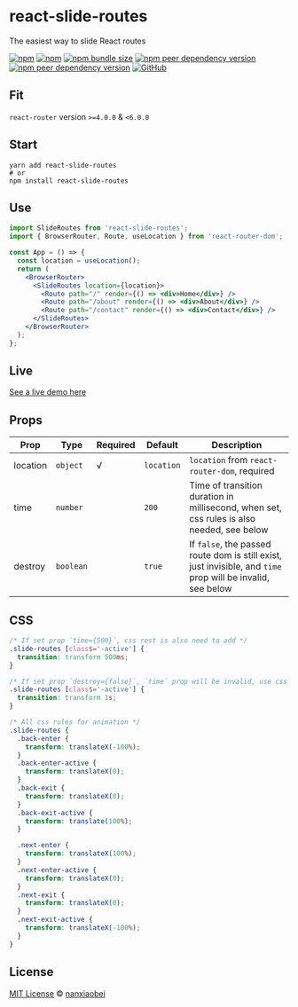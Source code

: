 # react-slide-routes

The easiest way to slide React routes

[![npm](https://img.shields.io/npm/v/react-slide-routes.svg?style=flat-square)](https://www.npmjs.com/package/react-slide-routes)
[![npm](https://img.shields.io/npm/dt/react-slide-routes?style=flat-square)](https://www.npmtrends.com/react-slide-routes)
[![npm bundle size](https://img.shields.io/bundlephobia/minzip/react-slide-routes?style=flat-square)](https://bundlephobia.com/result?p=react-slide-routes)
[![npm peer dependency version](https://img.shields.io/npm/dependency-version/react-slide-routes/peer/react?style=flat-square)](https://github.com/facebook/react)
[![npm peer dependency version](https://img.shields.io/npm/dependency-version/react-slide-routes/peer/react-router?style=flat-square)](https://github.com/ReactTraining/react-router)
[![GitHub](https://img.shields.io/github/license/nanxiaobei/react-slide-routes?style=flat-square)](https://github.com/nanxiaobei/react-slide-routes/blob/master/LICENSE)

## Fit

`react-router` version `>=4.0.0` & `<6.0.0`

## Start

```shell script
yarn add react-slide-routes
# or
npm install react-slide-routes
```

## Use

```jsx
import SlideRoutes from 'react-slide-routes';
import { BrowserRouter, Route, useLocation } from 'react-router-dom';

const App = () => {
  const location = useLocation();
  return (
    <BrowserRouter>
      <SlideRoutes location={location}>
        <Route path="/" render={() => <div>Home</div>} />
        <Route path="/about" render={() => <div>About</div>} />
        <Route path="/contact" render={() => <div>Contact</div>} />
      </SlideRoutes>
    </BrowserRouter>
  );
};
```

## Live

[See a live demo here]()

## Props

| Prop     | Type      | Required | Default    | Description                                                                                                 |
| -------- | --------- | -------- | ---------- | ----------------------------------------------------------------------------------------------------------- |
| location | `object`  | √        | `location` | `location` from `react-router-dom`, required                                                                |
| time     | `number`  |          | `200`      | Time of transition duration in millisecond, when set, css rules is also needed, see below                   |
| destroy  | `boolean` |          | `true`     | If `false`, the passed route dom is still exist, just invisible, and `time` prop will be invalid, see below |

## CSS

```css
/* If set prop `time={500}`, css rest is also need to add */
.slide-routes [class$='-active'] {
  transition: transform 500ms;
}

/* If set prop `destroy={false}`, `time` prop will be invalid, use css to change transition duration */
.slide-routes [class$='-active'] {
  transition: transform 1s;
}

/* All css rules for animation */
.slide-routes {
  .back-enter {
    transform: translateX(-100%);
  }
  .back-enter-active {
    transform: translateX(0);
  }
  .back-exit {
    transform: translateX(0);
  }
  .back-exit-active {
    transform: translate(100%);
  }

  .next-enter {
    transform: translateX(100%);
  }
  .next-enter-active {
    transform: translateX(0);
  }
  .next-exit {
    transform: translateX(0);
  }
  .next-exit-active {
    transform: translateX(-100%);
  }
}
```

## License

[MIT License](https://github.com/nanxiaobei/react-slide-routes/blob/master/LICENSE) © [nanxiaobei](https://mrlee.me/)
